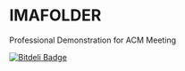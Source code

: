 # IMAFOLDER
Professional Demonstration for ACM Meeting


[![Bitdeli Badge](https://d2weczhvl823v0.cloudfront.net/hhcdt/imafolder/trend.png)](https://bitdeli.com/free "Bitdeli Badge")

